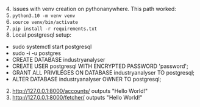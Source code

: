4. Issues with venv creation on pythonanywhere. This path worked:
  1. `python3.10 -m venv venv`
  2. `source venv/bin/activate`
  3. `pip install -r requirements.txt`
3. Local postgresql setup:
  - sudo systemctl start postgresql
  - sudo -i -u postgres
  - CREATE DATABASE industryanalyser
  - CREATE USER postgresql  WITH ENCRYPTED PASSWORD 'password';
  - GRANT ALL PRIVILEGES ON DATABASE industryanalyser TO postgresql;
  - ALTER DATABASE industryanalyser OWNER TO postgresql;
2. http://127.0.0.1:8000/accounts/ outputs "Hello World!"
1. http://127.0.0.1:8000/fetcher/ outputs "Hello World!"